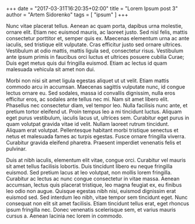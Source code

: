 +++
date = "2017-03-31T16:20:35+02:00"
title = "Lorem Ipsum post 3"
author = "Artem Sidorenko"
tags = [ "ipsum" ]
+++

Nunc vitae placerat tellus. Aenean ac quam porta, dapibus urna molestie, ornare elit. Etiam nec euismod mauris, ac laoreet justo. Sed nisl felis, mattis consectetur porttitor et, semper quis ex. Maecenas elementum urna ac ante iaculis, sed tristique elit vulputate. Cras efficitur justo sed ornare ultrices. Vestibulum at odio mattis, mattis ligula sed, consectetur risus. Vestibulum ante ipsum primis in faucibus orci luctus et ultrices posuere cubilia Curae; Duis eget metus quis dui fringilla euismod. Etiam ac lectus id quam malesuada vehicula sit amet non dui.

<!--more-->

Morbi non nisi sit amet ligula egestas aliquet ut ut velit. Etiam mattis commodo arcu in accumsan. Maecenas sagittis vulputate nunc, id congue lectus ornare eu. Sed sodales, massa id convallis dignissim, nulla eros efficitur eros, ac sodales ante tellus nec mi. Nam sit amet libero elit. Phasellus nec consectetur diam, vel tempor leo. Nulla facilisis nunc ante, et pretium tortor eleifend ut. Proin tempus leo a mi tincidunt luctus. Aliquam eget purus vestibulum, iaculis lacus ut, ultrices sem. Curabitur eget purus in quam volutpat gravida vitae id velit. Nullam laoreet rutrum tincidunt. Aliquam erat volutpat. Pellentesque habitant morbi tristique senectus et netus et malesuada fames ac turpis egestas. Fusce ornare fringilla viverra. Curabitur gravida eleifend pharetra. Praesent imperdiet venenatis felis et pulvinar.

Duis at nibh iaculis, elementum elit vitae, congue orci. Curabitur vel mauris sit amet tellus facilisis lobortis. Duis tincidunt libero eu neque fringilla euismod. Sed pretium lacus at leo volutpat, non mollis lorem fringilla. Curabitur ac lectus ac nunc congue consectetur in vitae massa. Aenean accumsan, lectus quis placerat tristique, leo magna feugiat ex, eu finibus leo odio non augue. Quisque egestas nibh nisi, euismod dignissim erat euismod sed. Sed interdum leo nibh, vitae tempor sem tincidunt eget. Nunc consequat non elit sit amet facilisis. Etiam tincidunt tellus erat, eget rhoncus ipsum fringilla nec. Donec venenatis scelerisque sem, et varius mauris cursus a. Aenean lacinia nec lorem in commodo.

